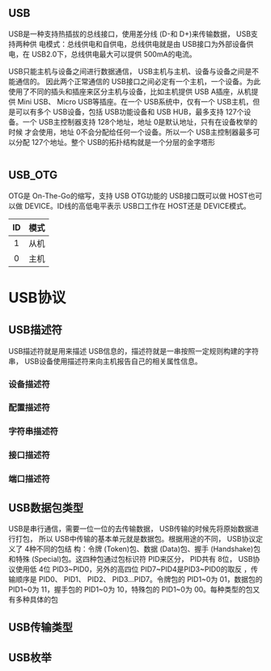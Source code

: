 ## USB

USB是一种支持热插拔的总线接口，使用差分线 (D-和 D+)来传输数据， USB支持两种供
电模式：总线供电和自供电，总线供电就是由 USB接口为外部设备供电，在 USB2.0下，总线供电最大可以提供 500mA的电流。

USB只能主机与设备之间进行数据通信， USB主机与主机、设备与设备之间是不能通信的。
因此两个正常通信的 USB接口之间必定有一个主机，一个设备。为此使用了不同的插头和插座来区分主机与设备，比如主机提供 USB A插座，从机提供 Mini USB、 Micro USB等插座。在一个 USB系统中，仅有一个 USB主机，但是可以有多个 USB设备，包括 USB功能设备和 USB HUB，最多支持 127个设备。一个 USB主控制器支持 128个地址，地址 0是默认地址，只有在设备枚举的时候 才会使用，地址 0不会分配给任何一个设备。所以一个 USB主控制器最多可以分配 127个地址。整个 USB的拓扑结构就是一个分层的金字塔形

<img src="file:///D:/MyBlog/docs/images/2024-04-25-11-16-08-image.png" title="" alt="" data-align="center">

## USB_OTG

OTG是 On-The-Go的缩写，支持 USB OTG功能的 USB接口既可以做 HOST也可以做 DEVICE。ID线的高低电平表示 USB口工作在 HOST还是 DEVICE模式。

| ID  | 模式  |
|:---:|:---:|
| 1   | 从机  |
| 0   | 主机  |

# USB协议

## USB描述符

USB描述符就是用来描述 USB信息的，描述符就是一串按照一定规则构建的字符串， USB设备使用描述符来向主机报告自己的相关属性信息。

### 设备描述符

### 配置描述符

### 字符串描述符

### 接口描述符

### 端口描述符

## USB数据包类型

USB是串行通信，需要一位一位的去传输数据， USB传输的时候先将原始数据进行打包，
所以 USB中传输的基本单元就是数据包。根据用途的不同， USB协议定义了 4种不同的包结
构：令牌 (Token)包、数据 (Data)包、握手 (Handshake)包和特殊 (Special)包。这四种包通过包标识符 PID来区分， PID共有 8位， USB协议使用低 4位 PID3~PID0，另外的高四位 PID7~PID4是PID3~PID0的取反 ，传输顺序是 PID0、 PID1、 PID2、 PID3…PID7。令牌包的 PID1~0为 01，数据包的 PID1~0为 11，握手包的 PID1~0为 10，特殊包的 PID1~0为 00。每种类型的包又有多种具体的包

## USB传输类型

## USB枚举




